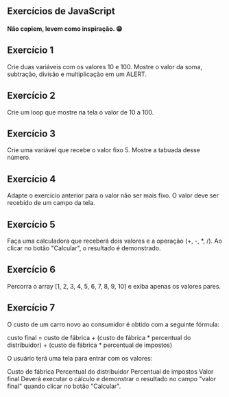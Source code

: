 ## Exercícios de JavaScript

#### Não copiem, levem como inspiração. 😁


## Exercício 1
Crie duas variáveis com os valores 10 e 100. Mostre o valor da soma, subtração, divisão e multiplicação em um ALERT.
## Exercício 2
Crie um loop que mostre na tela o valor de 10 a 100.
## Exercício 3
Crie uma variável que recebe o valor fixo 5. Mostre a tabuada desse número.
## Exercício 4
Adapte o exercício anterior para o valor não ser mais fixo. O valor deve ser recebido de um campo da tela.
## Exercício 5
Faça uma calculadora que receberá dois valores e a operação (+, -, *, /). Ao clicar no botão "Calcular", o resultado é demonstrado.
## Exercício 6
Percorra o array [1, 2, 3, 4, 5, 6, 7, 8, 9, 10] e exiba apenas os valores pares.
## Exercício 7
O custo de um carro novo ao consumidor é obtido com a seguinte fórmula:

custo final = custo de fábrica + (custo de fábrica * percentual do distribuidor) + (custo de fábrica * percentual de impostos)

O usuário terá uma tela para entrar com os valores:

Custo de fábrica
Percentual do distribuidor
Percentual de impostos
Valor final
Deverá executar o cálculo e demonstrar o resultado no campo "valor final" quando clicar no botão "Calcular".
